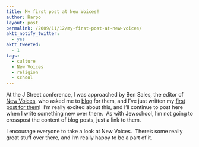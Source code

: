 ```yaml
---
title: My first post at New Voices!
author: Harpo
layout: post
permalink: /2009/11/12/my-first-post-at-new-voices/
aktt_notify_twitter:
  - yes
aktt_tweeted:
  - 1
tags:
  - culture
  - New Voices
  - religion
  - school
---
```

At the J Street conference, I was approached by Ben Sales, the editor of <a href="http://newvoices.org" target="_blank">New Voices</a>, who asked me to <a href="http://blog.newvoices.org" target="_blank">blog</a> for them, and I&#8217;ve just written my <a href="http://blog.newvoices.org/?p=1617" target="_blank">first post for them</a>!  I&#8217;m really excited about this, and I&#8217;ll continue to post here when I write something new over there.  As with Jewschool, I&#8217;m not going to crosspost the content of blog posts, just a link to them.

I encourage everyone to take a look at New Voices.  There&#8217;s some really great stuff over there, and I&#8217;m really happy to be a part of it.